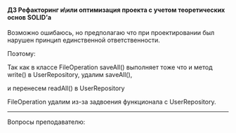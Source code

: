 #### ДЗ Рефакторинг и\или оптимизация проекта с учетом теоретических основ SOLID’а 

Возможно ошибаюсь, но предполагаю что при проектировании был нарушен принцип единственной ответственности.

Поэтому:

Так как в классе FileOperation saveAll() выполняет тоже что и метод write() в UserRepository, удалим saveAll(),

и перенесем readAll() в UserRepository 

FileOperation удалим из-за задвоения функционала с UserRepository.

---

Вопросы преподавателю:

